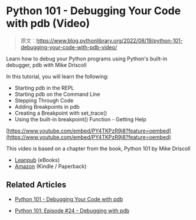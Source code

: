 # Python 101 - Debugging Your Code with pdb (Video)

> 原文：<https://www.blog.pythonlibrary.org/2022/08/19/python-101-debugging-your-code-with-pdb-video/>

Learn how to debug your Python programs using Python's built-in debugger, pdb with Mike Driscoll

In this tutorial, you will learn the following:

*   Starting pdb in the REPL
*   Starting pdb on the Command Line
*   Stepping Through Code
*   Adding Breakpoints in pdb
*   Creating a Breakpoint with set_trace()
*   Using the built-in breakpoint() Function - Getting Help

[https://www.youtube.com/embed/PY4TKPzR9j8?feature=oembed](https://www.youtube.com/embed/PY4TKPzR9j8?feature=oembed)

This video is based on a chapter from the book, Python 101 by Mike Driscoll

*   [Leanpub](https://leanpub.com/py101) (eBooks)
*   [Amazon](https://amzn.to/2Zo1ARG) (Kindle / Paperback)

## Related Articles

*   [Python 101 - Debugging Your Code with pdb](https://www.blog.pythonlibrary.org/2020/07/07/python-101-debugging-your-code-with-pdb/)

*   [Python 101: Episode #24 - Debugging with pdb](https://www.blog.pythonlibrary.org/2018/09/11/python-101-episode-24-debugging-with-pdb/)